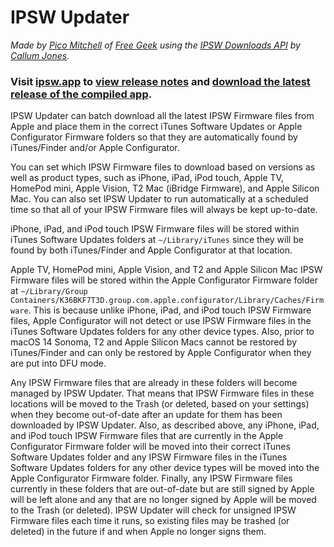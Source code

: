 # IPSW Updater
*Made by [Pico Mitchell](https://randomapplications.com) of [Free Geek](https://www.freegeek.org) using the [IPSW Downloads API](https://ipsw.me) by [Callum Jones](https://ipsw.me/about).*

### Visit [ipsw.app](https://ipsw.app) to [view release notes](https://ipsw.app/download/updates.php) and [download the latest release of the compiled app](https://ipsw.app/download/).

IPSW Updater can batch download all the latest IPSW Firmware files from Apple and place them in the correct iTunes Software Updates or Apple Configurator Firmware folders so that they are automatically found by iTunes/Finder and/or Apple Configurator.

You can set which IPSW Firmware files to download based on versions as well as product types, such as iPhone, iPad, iPod touch, Apple TV, HomePod mini, Apple Vision, T2 Mac (iBridge Firmware), and Apple Silicon Mac. You can also set IPSW Updater to run automatically at a scheduled time so that all of your IPSW Firmware files will always be kept up-to-date.

iPhone, iPad, and iPod touch IPSW Firmware files will be stored within iTunes Software Updates folders at `~/Library/iTunes` since they will be found by both iTunes/Finder and Apple Configurator at that location.

Apple TV, HomePod mini, Apple Vision, and T2 and Apple Silicon Mac IPSW Firmware files will be stored within the Apple Configurator Firmware folder at `~/Library/Group Containers/K36BKF7T3D.group.com.apple.configurator/Library/Caches/Firmware`. This is because unlike iPhone, iPad, and iPod touch IPSW Firmware files, Apple Configurator will not detect or use IPSW Firmware files in the iTunes Software Updates folders for any other device types. Also, prior to macOS 14 Sonoma, T2 and Apple Silicon Macs cannot be restored by iTunes/Finder and can only be restored by Apple Configurator when they are put into DFU mode.

Any IPSW Firmware files that are already in these folders will become managed by IPSW Updater. That means that IPSW Firmware files in these locations will be moved to the Trash (or deleted, based on your settings) when they become out-of-date after an update for them has been downloaded by IPSW Updater. Also, as described above, any iPhone, iPad, and iPod touch IPSW Firmware files that are currently in the Apple Configurator Firmware folder will be moved into their correct iTunes Software Updates folder and any IPSW Firmware files in the iTunes Software Updates folders for any other device types will be moved into the Apple Configurator Firmware folder. Finally, any IPSW Firmware files currently in these folders that are out-of-date but are still signed by Apple will be left alone and any that are no longer signed by Apple will be moved to the Trash (or deleted). IPSW Updater will check for unsigned IPSW Firmware files each time it runs, so existing files may be trashed (or deleted) in the future if and when Apple no longer signs them.
